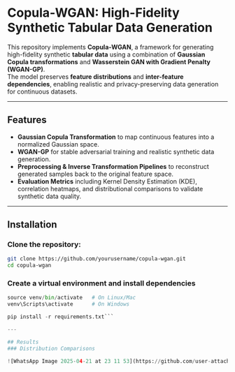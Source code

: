 # Copula-WGAN: High-Fidelity Synthetic Tabular Data Generation  

This repository implements **Copula-WGAN**, a framework for generating high-fidelity synthetic **tabular data** using a combination of **Gaussian Copula transformations** and **Wasserstein GAN with Gradient Penalty (WGAN-GP)**.  
The model preserves **feature distributions** and **inter-feature dependencies**, enabling realistic and privacy-preserving data generation for continuous datasets.  

---

## Features  
- **Gaussian Copula Transformation** to map continuous features into a normalized Gaussian space.  
- **WGAN-GP** for stable adversarial training and realistic synthetic data generation.  
- **Preprocessing & Inverse Transformation Pipelines** to reconstruct generated samples back to the original feature space.  
- **Evaluation Metrics** including Kernel Density Estimation (KDE), correlation heatmaps, and distributional comparisons to validate synthetic data quality.  

---

## Installation  
### Clone the repository:  
```bash
git clone https://github.com/yourusername/copula-wgan.git
cd copula-wgan
```

###  Create a virtual environment and install dependencies
```python -m venv venv
source venv/bin/activate   # On Linux/Mac
venv\Scripts\activate      # On Windows

pip install -r requirements.txt```

---

## Results
### Distribution Comparisons

![WhatsApp Image 2025-04-21 at 23 11 53](https://github.com/user-attachments/assets/9690deaa-bed2-445a-8f83-bf85f10ff98c)
